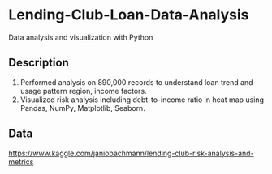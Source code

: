 # Lending-Club-Loan-Data-Analysis
Data analysis and visualization with Python

## Description
1. Performed analysis on 890,000 records to understand loan trend and usage pattern region, income factors. 
2. Visualized risk analysis including debt-to-income ratio in heat map using Pandas, NumPy, Matplotlib, Seaborn.

## Data
https://www.kaggle.com/janiobachmann/lending-club-risk-analysis-and-metrics


